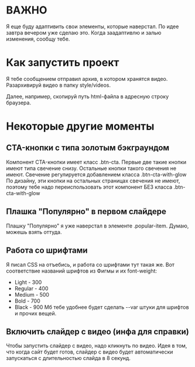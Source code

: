 # ВАЖНО
Я еще буду адаптивить свои элементы, которые наверстал. По идее завтра вечером уже сделаю это. Когда заадаптивлю и залью изменения, сообщу тебе.

# Как запустить проект
Я тебе сообщением отправил архив, в котором хранятся видео.
Разархивируй видео в папку style/videos.

Далее, например, скопируй путь html-файла в адресную строку браузера.

# Некоторые другие моменты
## CTA-кнопки с типа золотым бэкграундом
Компонент CTA-кнопки имеет класс .btn-cta.
Первые две такие кнопки имеют типа свечение снизу. 
Остальные кнопки такого свечения не имеют. 
Свечение регулируется добавлением класса .btn-cta-with-glow
По дизайну, эти кнопки на остальных страницах свечения не имеют, поэтому тебе надо переиспользовать этот компонент БЕЗ класса .btn-cta-with-glow

## Плашка "Популярно" в первом слайдере
Плашку "Популярно" я уже наверстал в элементе .popular-item. Думаю, можешь взять оттуда.

## Работа со шрифтами
Я писал CSS на отъебись, и работа со шрифтами тут такая же.
Вот соответствие названий шрифтов из Фигмы и их font-weight:
 - Light - 300
 - Regular - 400
 - Medium - 500
 - Bold - 700
 - Black - 900
Мб тебе удобнее будет сделать --var штуки для шрифтов и прочих вещей.

## Включить слайдер с видео (инфа для справки)
Чтобы запустить слайдер с видео, надо кликнуть по видео.
Идея в том, что когда сайт будет готов, слайдер с видео будет автоматически запускаться с длительностью слайда в 8 секунд.